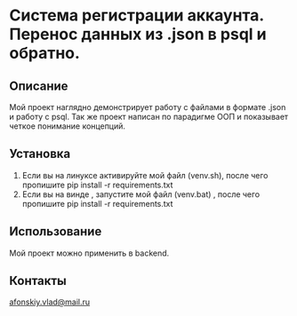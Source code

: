# Система регистрации аккаунта. Перенос данных из .json в psql и обратно.

## Описание
Мой проект наглядно демонстрирует работу с файлами в формате .json и работу с psql. Так же проект написан по парадигме ООП
и показывает четкое понимание концепций.

## Установка
1. Если вы на линуксе активируйте мой файл (venv.sh), после чего пропишите pip install -r requirements.txt
2. Если вы на винде , запустите мой файл (venv.bat) , после чего пропишите pip install -r requirements.txt

## Использование
Мой проект можно применить в backend.

## Контакты
afonskiy.vlad@mail.ru 
